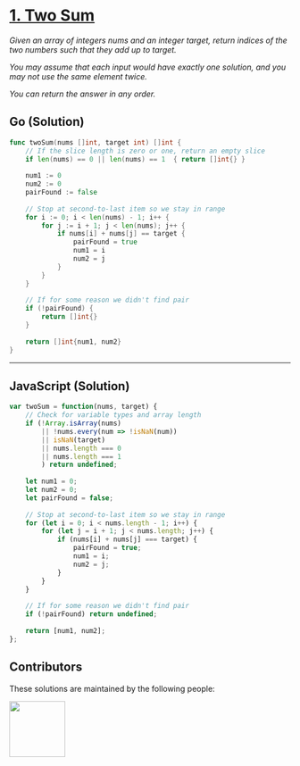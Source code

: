 # [1. Two Sum](https://leetcode.com/problems/two-sum/)

*Given an array of integers nums and an integer target, return indices of the two numbers such that they add up to target.*

*You may assume that each input would have exactly one solution, and you may not use the same element twice.*

*You can return the answer in any order.*

## Go (Solution)

```go
func twoSum(nums []int, target int) []int {
    // If the slice length is zero or one, return an empty slice
    if len(nums) == 0 || len(nums) == 1  { return []int{} }
    
    num1 := 0
    num2 := 0
    pairFound := false
    
    // Stop at second-to-last item so we stay in range
    for i := 0; i < len(nums) - 1; i++ {
        for j := i + 1; j < len(nums); j++ {
            if nums[i] + nums[j] == target {
                pairFound = true
                num1 = i
                num2 = j
            }
        }
    }
    
    // If for some reason we didn't find pair
    if (!pairFound) {
        return []int{}
    }
    
    return []int{num1, num2}
}
```
---

## JavaScript (Solution)

```javascript 
var twoSum = function(nums, target) {
    // Check for variable types and array length
    if (!Array.isArray(nums) 
        || !nums.every(num => !isNaN(num))
        || isNaN(target)
        || nums.length === 0 
        || nums.length === 1
        ) return undefined;
    
    let num1 = 0;
    let num2 = 0;
    let pairFound = false;
    
    // Stop at second-to-last item so we stay in range
    for (let i = 0; i < nums.length - 1; i++) {
        for (let j = i + 1; j < nums.length; j++) {
            if (nums[i] + nums[j] === target) {
                pairFound = true;
                num1 = i;
                num2 = j;
            }
        }
    }
    
    // If for some reason we didn't find pair
    if (!pairFound) return undefined;
    
    return [num1, num2];
};
```

## Contributors
These solutions are maintained by the following people:
<p>
    <a href="https://github.com/tyeporter">
        <img src="https://avatars1.githubusercontent.com/u/16263420?s=460&v=4" width="100" height="100" />
    </a>
</p>
